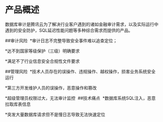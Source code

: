 
# 产品概述

数据库审计是腾讯云为了解决行业客户遇到的诸如金融审计需求，以及实际运行中遇到的安全防护，SQL延迟性能问题等多种综合需求而提供的产品。

##审计风险 *审计日志不完整导致安全事件难以追查定位； *达不到国家等级保护（三级）明确要求*满足不了行业信息安全合规性文件要求
##管理风险 *技术人员存在的误操作、违规操作、越权操作，损害业务系统安全运行*第三方开发维护人员的误操作，恶意操作和篡改*超级管理员权限过大，无法审计监控 ##技术痛点 *数据库系统SQL注入，恶意拉取库表信息*突发大量数据库请求但不是慢日志导致无法快速定位


